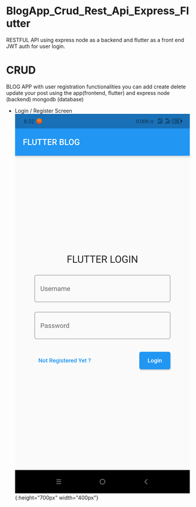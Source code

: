 # BlogApp_Crud_Rest_Api_Express_Flutter
  RESTFUL API using express node as a backend and flutter as a front end
  JWT auth for user login.

# CRUD
  BLOG APP with user registration functionalities 
  you can add create delete update your post using the app(frontend, flutter)
  and express node (backend) mongodb (database)

- Login / Register Screen
![login_screen](/images/1.png){:height="700px" width="400px"}
